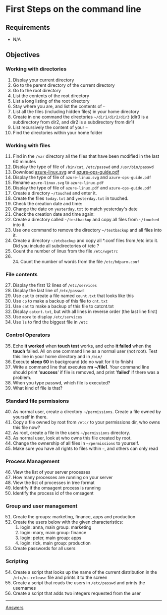 
# First Steps on the command line

## Requirements

* N/A

## Objectives

### Working with directories

1. Display your current directory
2. Go to the parent directory of the current directory
3. Go to the root directory
4. List the contents of the root directory
5. List a long listing of the root directory
6. Stay where you are, and list the contents of `~`
7.  List all the files (including hidden files) in your home directory
8. Create in one command the directories `~/dir1/dir2/dir3` (dir3 is a subdirectory from dir2, and dir2 is a subdirectory from dir1)
9. List recursively the content of your `~` 
10. Find the directories within your home folder

###  Working with files

11. Find in the `/var` directory all the files that have been modified in the last 60 minutes
12. Display the type of file of `/bin/cat`, `/etc/passwd` and `/usr/bin/passwd`
13. Download [azure-linux.svg](https://docs.microsoft.com/en-us/learn/achievements/azure-linux.svg)  and [azure-ops-guide.pdf](https://docsmsftpdfs.blob.core.windows.net/guides/azure/azure-ops-guide.pdf) 
14. Display the type of file of `azure-linux.svg` and `azure-ops-guide.pdf`
15. Rename `azure-linux.svg` to `azure-linux.pdf` 
16. Display the type of file of `azure-linux.pdf` and `azure-ops-guide.pdf`
17. Create a directory `~/touched` and enter it.
18. Create the files `today.txt` and `yesterday.txt` in touched.
19. Check the creation date and time:
20. Change the date on `yesterday.txt` to match yesterday's date
21. Check the creation date and time again: 
22. Create a directory called `~/testbackup` and copy all files from `~/touched` into it.
23. Use one command to remove the directory `~/testbackup` and all files into it.
24. Create a directory `~/etcbackup` and copy all *.conf files from /etc into it. Did you include all subdirectories of /etc ?
25. Count the number of linux from the file `/etc/wgetrc`
26. 24. Count the number of words from the file `/etc/hdparm.conf`

### File contents

27. Display the first 12 lines of `/etc/services`
28. Display the last line of `/etc/passwd`
29. Use `cat` to create a file named `count.txt` that looks like this
30. Use `cp` to make a backup of this file to `cnt.txt`
31. Use `cat` to make a backup of this file to catcnt.txt
32. Display `catcnt.txt`, but with all lines in reverse order (the last line first)
33. Use `more` to display `/etc/services`
34. Use `ls` to find the biggest file in `/etc`

### Control Operators

35. Echo **it worked** when **touch test** works, and echo **it failed** when the **touch** failed. All on one command line as a normal user (not root). Test this line in your home directory and in `/bin/` 
36. Execute **sleep 60** in background (do no wait for it to finish)
37. Write a command line that executes **rm ~/file1**. Your command line should print '**success**' if file is removed, and print '**failed**' if there was a problem.
38. When you type passwd, which file is executed?
39. What kind of file is that?

### Standard file permissions

40. As normal user, create a directory `~/permissions`. Create a file owned by yourself in there.
41. Copy a file owned by root from `/etc/` to your permissions dir, who owns this file now?
42. As root, create a file in the users `~/permissions` directory.
43. As normal user, look at who owns this file created by root.
44. Change the ownership of all files in `~/permissions` to yourself.
45. Make sure you have all rights to files within `~`, and others can only read

### Process Management

46. View the list of your server processes
47. How many processes are running on your server
48. View the list of processes in tree format
49. Identify if the omsagent process is running
50. Identify the process id of the omsagent

### Group and user management

51. Create the groups: marketing, finance, apps and production
52. Create the users below with the given characteristics:
    1. login: anna, main group: marketing
    2. login: mary, main group: finance
    3. login: peter, main group: apps
    4. login: rick, main group: production
53. Create passwords for all users

### Scripting

54. Create a script that looks up the name of the current distribution in the `/etc/os-release` file and prints it to the screen
55. Create a script that reads the users in `/etc/passwd` and prints the usernames
56. Create a script that adds two integers requested from the user

-----------
[Answers](https://github.com/ricmmartins/fasthack-linux-answers/blob/main/challenges/lab-firststeps.md)

